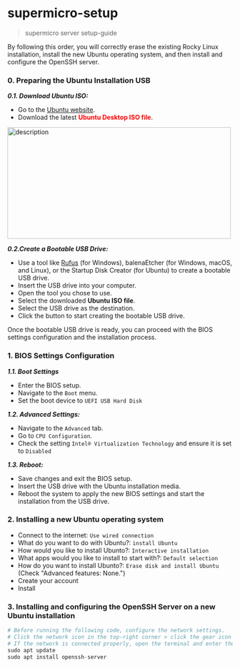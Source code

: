 # supermicro-setup
> supermicro server setup-guide

By following this order, you will correctly erase the existing Rocky Linux installation, install the new Ubuntu operating system, and then install and configure the OpenSSH server.

### 0. Preparing the Ubuntu Installation USB
***0.1. Download Ubuntu ISO:***
- Go to the [Ubuntu website](https://ubuntu.com/download/desktop).
- Download the latest **<font color='red'>Ubuntu Desktop ISO file</font>**.
<img src="https://github.com/pinkocto/supermicro-setup/assets/57980370/015babd9-4fd6-4dc5-bdbc-a7781bd509fa" alt="description" width="500" height="250">

***0.2.Create a Bootable USB Drive:***
- Use a tool like [Rufus](https://rufus.ie/ko/) (for Windows), balenaEtcher (for Windows, macOS, and Linux), or the Startup Disk Creator (for Ubuntu) to create a bootable USB drive.
- Insert the USB drive into your computer.
- Open the tool you chose to use.
- Select the downloaded **Ubuntu ISO file**.
- Select the USB drive as the destination.
- Click the button to start creating the bootable USB drive.

Once the bootable USB drive is ready, you can proceed with the BIOS settings configuration and the installation process.


### 1. BIOS Settings Configuration

***1.1. Boot Settings***
- Enter the BIOS setup.
- Navigate to the `Boot` menu.
- Set the boot device to `UEFI USB Hard Disk`

***1.2. Advanced Settings:***
- Navigate to the `Advanced` tab.
- Go to `CPU Configuration`.
- Check the setting `Intel® Virtualization Technology` and ensure it is set to `Disabled`

***1.3. Reboot:***
- Save changes and exit the BIOS setup.
- Insert the USB drive with the Ubuntu installation media.
- Reboot the system to apply the new BIOS settings and start the installation from the USB drive.

### 2. Installing a new Ubuntu operating system
- Connect to the internet: `Use wired connection`
- What do you want to do with Ubuntu?: `install Ubuntu`
- How would you like to install Ubunto?: `Interactive installation`
- What apps would you like to install to start with?: `Default selection`
- How do you want to install Ubunto?: `Erase disk and install Ubuntu` (Check "Advanced features: None.")
- Create your account
- Install

### 3. Installing and configuring the OpenSSH Server on a new Ubuntu installation
```python
# Before running the following code, configure the network settings.
# Click the network icon in the top-right corner > click the gear icon > Ethernet > IPv4 > Manual (enter Addresses and DNS) > Apply.
# If the network is connected properly, open the terminal and enter the following code.
sudo apt update
sudo apt install openssh-server
```
